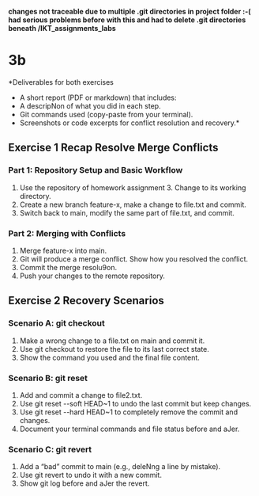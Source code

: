 **changes not traceable due to multiple .git directories in project folder :-( had serious problems before with this and had to delete .git directories beneath /IKT_assignments_labs**

# 3b

*Deliverables for both exercises
- A short report (PDF or markdown) that includes:
- A descripNon of what you did in each step.
- Git commands used (copy-paste from your terminal).
- Screenshots or code excerpts for conflict resolution and recovery.*

## Exercise 1 Recap Resolve Merge Conflicts
### Part 1: Repository Setup and Basic Workflow
1. Use the repository of homework assignment 3. Change to its working directory.
2. Create a new branch feature-x, make a change to file.txt and commit.
3. Switch back to main, modify the same part of file.txt, and commit.


### Part 2: Merging with Conflicts
1. Merge feature-x into main.
2. Git will produce a merge conflict. Show how you resolved the conflict.
3. Commit the merge resolu9on.
4. Push your changes to the remote repository.





## Exercise 2 Recovery Scenarios
### Scenario A: git checkout
1. Make a wrong change to a file.txt on main and commit it.
2. Use git checkout to restore the file to its last correct state.
3. Show the command you used and the final file content.
### Scenario B: git reset
1. Add and commit a change to file2.txt.
2. Use git reset --soft HEAD~1 to undo the last commit but keep changes.
3. Use git reset --hard HEAD~1 to completely remove the commit and changes.
4. Document your terminal commands and file status before and aJer.
### Scenario C: git revert
1. Add a “bad” commit to main (e.g., deleNng a line by mistake).
2. Use git revert to undo it with a new commit.
3. Show git log before and aJer the revert.
